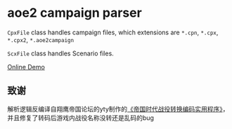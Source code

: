 # aoe2 campaign parser
`CpxFile` class handles campaign files, which extensions are `*.cpn`, `*.cpx`, `*.cpx2`, `*.aoe2campaign`

`ScxFile` class handles Scenario files.

[Online Demo](https://lab.bangbang93.com/aoe2-campaign)

## 致谢
解析逻辑反编译自翔鹰帝国论坛的yty制作的[《帝国时代战役转换编码实用程序》](http://www.hawkaoe.net/bbs/thread-135976-1-1.html)，
并且修复了转码后游戏内战役名称没转还是乱码的bug
